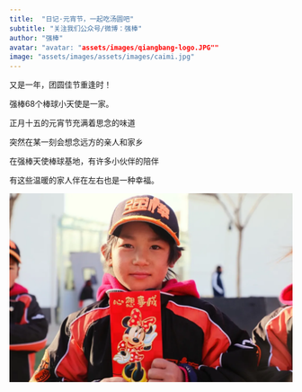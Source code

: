 ```yaml
---
title:  "日记·元宵节，一起吃汤圆吧"
subtitle: "关注我们公众号/微博：强棒"
author: "强棒"
avatar: "avatar: "assets/images/qiangbang-logo.JPG""
image: "assets/images/assets/images/caimi.jpg"
---
```


又是一年，团圆佳节重逢时！

强棒68个棒球小天使是一家。

正月十五的元宵节充满着思念的味道

突然在某一刻会想念远方的亲人和家乡

在强棒天使棒球基地，有许多小伙伴的陪伴

有这些温暖的家人伴在左右也是一种幸福。

![caimi](assets/images/caimi.jpg)
